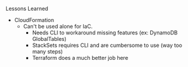 Lessons Learned

* CloudFormation
  * Can't be used alone for IaC.
    * Needs CLI to workaround missing features (ex: DynamoDB GlobalTables)
    * StackSets requires CLI and are cumbersome to use (way too many steps)
    * Terraform does a much better job here
